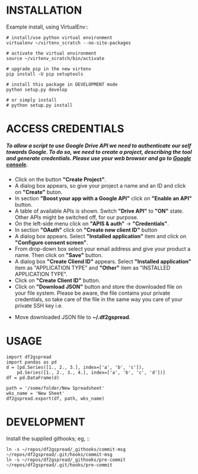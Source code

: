 INSTALLATION
============
Example install, using VirtualEnv::

    # install/use python virtual environment
    virtualenv ~/virtenv_scratch --no-site-packages

    # activate the virtual environment
    source ~/virtenv_scratch/bin/activate

    # upgrade pip in the new virtenv
    pip install -U pip setuptools

    # install this package in DEVELOPMENT mode
    python setup.py develop

    # or simply install
    # python setup.py install

ACCESS CREDENTIALS
==================
##### To allow a script to use Google Drive API we need to authenticate our self towards Google. To do so, we need to create a project, describing the tool and generate credentials. Please use your web browser and go to [Google console](https://console.developers.google.com).
* Click on the button **"Create Project"**.
* A dialog box appears, so give your project a name and an ID and click on **"Create"** buton.
* In section **"Boost your app with a Google API"** click on **"Enable an API"** button.
* A table of available APIs is shown. Switch **"Drive API"** to **"ON"** state. Other APIs might be switched off, for our purpose.
* On the left-side menu click on **"APIS & auth"** -> **"Credentials"**.
* In section **"OAuth"** click on **"Create new client ID"** button
* A dialog box appears. Select **"Installed application"** item and click on **"Configure consent screen"**.
* From drop-down box select your email address and give your product a name. Then click on **"Save"** button.
* A dialog box  **"Create Cliend ID"** appears. Select **"Installed application"** item as "APPLICATION TYPE" and **"Other"** item as "INSTALLED APPLICATION TYPE".
* Click on **"Create Client ID"** button.
* Click on **"Download JSON"** button and store the downloaded file on your file system. Please be aware, the file contains your private credentials, so take care of the file in the same way you care of your private SSH key i.e.
- Move downloaded JSON file to **~/.df2gspread**. 

USAGE
=====

    import df2gspread
    import pandas as pd
    d = [pd.Series([1., 2., 3.], index=['a', 'b', 'c']),
        pd.Series([1., 2., 3., 4.], index=['a', 'b', 'c', 'd'])]
    df = pd.DataFrame(d)
    
    path = '/some/folder/New Spreadsheet'
    wks_name = 'New Sheet'
    df2gspread.export(df, path, wks_name)

DEVELOPMENT
===========
Install the supplied githooks; eg, ::

    ln -s ~/repos/df2gspread/_githooks/commit-msg ~/repos/df2gspread/.git/hooks/commit-msg
    ln -s ~/repos/df2gspread/_githooks/pre-commit ~/repos/df2gspread/.git/hooks/pre-commit